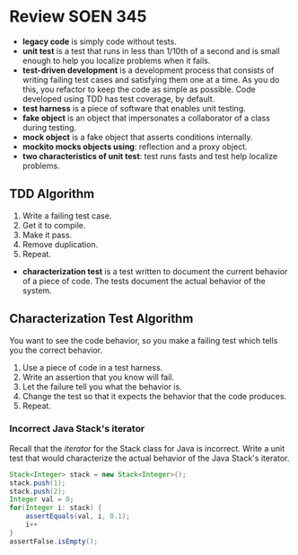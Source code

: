 # Review SOEN 345

- __legacy code__ is simply code without tests.
- __unit test__ is a test that runs in less than 1/10th of a second and is small enough to help you localize problems when it fails.
- __test-driven development__ is a development process that consists of writing failing test cases and satisfying them one at a time. As you do this, you refactor to keep the code as simple as possible. Code developed using TDD has test coverage, by default.
- __test harness__ is a piece of software that enables unit testing.
- __fake object__ is an object that impersonates a collaborator of a class during testing.
- __mock object__ is a fake object that asserts conditions internally.
- __mockito mocks objects using__: reflection and a proxy object.
- __two characteristics of unit test__: test runs fasts and test help localize problems.
## TDD Algorithm
1. Write a failing test case.
2. Get it to compile.
3. Make it pass.
4. Remove duplication.
5. Repeat.
- __characterization test__ is a test written to document the current behavior of a piece of code. The tests document the actual behavior of the system.
## Characterization Test Algorithm
You want to see the code behavior, so you make a failing test which tells you the correct behavior.
1. Use a piece of code in a test harness.
2. Write an assertion that you know will fail.
3. Let the failure tell you what the behavior is.
4. Change the test so that it expects the behavior that the code produces.
5. Repeat.
### Incorrect Java Stack's iterator
Recall that the _iterator_ for the Stack class for Java is incorrect. Write a unit test that would characterize the actual behavior of the Java Stack's iterator.

```java
Stack<Integer> stack = new Stack<Integer>();
stack.push(1);
stack.push(2);
Integer val = 0;
for(Integer i: stack) {
	assertEquals(val, i, 0.1);
	i++
}
assertFalse.isEmpty();
```